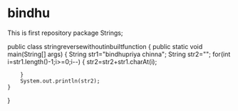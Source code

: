 # bindhu
This is first repository
package Strings;

public class stringreversewithoutinbuiltfunction {
	public static void main(String[] args) {
		String str1="bindhupriya chinna";
		String str2="";
		for(int i=str1.length()-1;i>=0;i--) {
			str2=str2+str1.charAt(i);
			
			
		}
		System.out.println(str2);
	}

}
